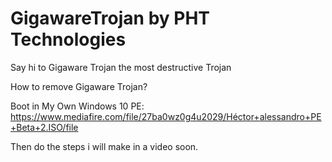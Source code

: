 # GigawareTrojan by PHT Technologies

Say hi to Gigaware Trojan the most destructive Trojan

How to remove Gigaware Trojan?

Boot in My Own Windows 10 PE: https://www.mediafire.com/file/27ba0wz0g4u2029/Héctor+alessandro+PE+Beta+2.ISO/file

Then do the steps i will make in a video soon.
